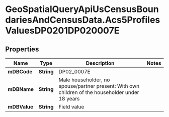# GeoSpatialQueryApiUsCensusBoundariesAndCensusData.Acs5ProfilesValuesDP0201DP020007E

## Properties

Name | Type | Description | Notes
------------ | ------------- | ------------- | -------------
**mDBCode** | **String** | DP02_0007E | 
**mDBName** | **String** | Male householder, no spouse/partner present: With own children of the householder under 18 years | 
**mDBValue** | **String** | Field value | 


